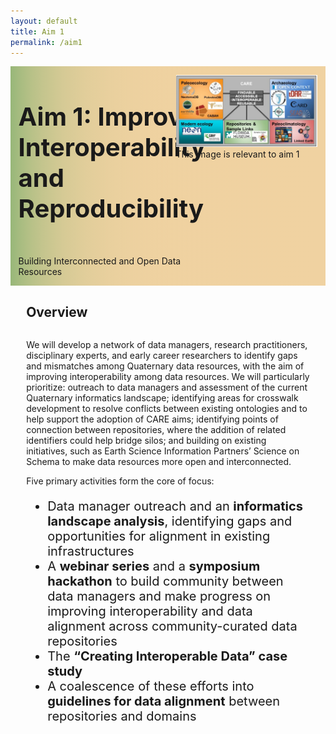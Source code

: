 ```yaml
---
layout: default
title: Aim 1
permalink: /aim1
---
```


<style>
  @media print, screen and (max-width:480px) {
   #heading-left {
      padding-bottom: 0%;
      }
}
  </style>
<div class="text-block-main" style="display:grid;grid-template-columns: auto">
  
<div class="text-block-right" style="display:grid;grid-template-columns:repeat(auto-fit, minmax(200px, 1fr));background-image:linear-gradient(to left, #f0d2a1, 90%, #97b779);padding:0;align-content:center;" id="headingblock">
    <div class="text-block-right" style="display:grid;grid-template-rows:auto auto;background-color:transparent;padding-left:5%;align-content:center;width:95%;" id="heading-left">
      <h1 style="font-size:40px;"> Aim 1: Improve Interoperability and Reproducibility </h1>
      <p style="align-self:start;padding-top:10px;" id="describe">Building Interconnected and Open Data Resources</p>
    </div>
    <div class="text-block-right" style="background-color:transparent;padding-left:0;float:right;justify-self:end;max-width:460px; margin-right:5%; margin-left: 5%; width: 90%;" id="heading-image">
      <figure style="margin-left:0px;margin-right:0px;" id="stakes">
        <img src="./images/fairos-stakeholders.jpg" alt="Stakeholders" style="width:100%">
        <figcaption>This image is relevant to aim 1 </figcaption>
      </figure>
    </div>
  </div>
  <div class="text-block-right" style="display:grid;grid-template-rows: auto auto;width:90%;padding-right:5%;padding-left:5%;">
    <h2>Overview</h2>
    <div>
      <p>We will develop a network of data managers, research practitioners, disciplinary experts, and early career researchers to  identify gaps and mismatches among Quaternary data resources, with the aim of improving interoperability among data resources. We will particularly prioritize: outreach to data managers and assessment of the current Quaternary informatics landscape; identifying areas for crosswalk development to resolve conflicts  between existing ontologies and to help support the adoption of CARE aims; identifying points of connection between repositories, where the addition of related identifiers could help bridge silos; and building on existing initiatives, such as Earth Science Information Partners’ Science on Schema to make data resources more open and interconnected.  </p>
      <p>Five primary activities form the core of focus: 
      <ul style="font-size:20px;">
        <li>Data manager outreach and an <strong>informatics landscape analysis</strong>, identifying gaps and opportunities for alignment in existing  infrastructures </li>
        <li>A <strong>webinar series</strong> and a <strong>symposium hackathon</strong> to  build community between data managers and make progress on improving interoperability and data alignment across community-curated data repositories</li>
          <li>The <strong>“Creating Interoperable Data” case study</strong></li>
          <li>A coalescence of these efforts into <strong>guidelines for data alignment</strong> between repositories and domains</li>
      </ul></p>
    </div>
  </div>
</div>
